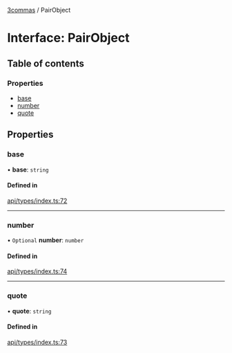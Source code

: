 [3commas](../README.md) / PairObject

# Interface: PairObject

## Table of contents

### Properties

- [base](PairObject.md#base)
- [number](PairObject.md#number)
- [quote](PairObject.md#quote)

## Properties

### base

• **base**: `string`

#### Defined in

[api/types/index.ts:72](https://github.com/ozum/3commas/blob/3d2d741/src/api/types/index.ts#L72)

---

### number

• `Optional` **number**: `number`

#### Defined in

[api/types/index.ts:74](https://github.com/ozum/3commas/blob/3d2d741/src/api/types/index.ts#L74)

---

### quote

• **quote**: `string`

#### Defined in

[api/types/index.ts:73](https://github.com/ozum/3commas/blob/3d2d741/src/api/types/index.ts#L73)
